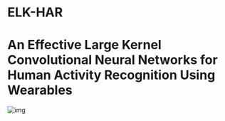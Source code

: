 # ELK-HAR
# An Effective Large Kernel Convolutional Neural Networks for Human Activity Recognition Using Wearables
![img](https://github.com/yaominghuiiloveyou/ELK-HAR/blob/main/ELK_block%E7%9A%84%E5%89%AF%E6%9C%AC.png)
